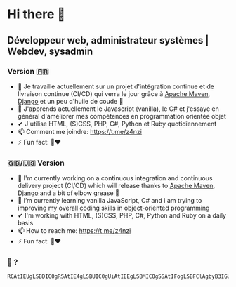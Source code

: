 # Hi there 👋
## Développeur web, administrateur systèmes | Webdev, sysadmin
### Version 🇫🇷

- 🔭 Je travaille actuellement sur un projet d'intégration continue et de livraison continue (CI/CD) qui verra le jour grâce à [Apache Maven](https://maven.apache.org/), [Django](https://www.djangoproject.com/) et un peu d'huile de coude 💪
- 🌱 J'apprends actuellement le Javascript (vanilla), le C#  et j'essaye en général d'améliorer mes compétences en programmation orientée objet
- ✔ J'utilise HTML, (S)CSS, PHP, C#, Python et Ruby quotidiennement
- 📫 Comment me joindre: https://t.me/z4nzi
- ⚡ Fun fact: 🍕❤

### 🇬🇧/🇺🇸 Version

- 🔭 I'm currently working on a continuous integration and continuous delivery project (CI/CD) which will release thanks to [Apache Maven](https://maven.apache.org/), [Django](https://www.djangoproject.com/) and a bit of elbow grease 💪
- 🌱 I’m currently learning vanilla JavaScript, C# and i am trying to improving my overall coding skills in object-oriented programming
- ✔ I'm working with HTML, (S)CSS, PHP, C#, Python and Ruby on a daily basis
- 📫 How to reach me: https://t.me/z4nzi
- ⚡ Fun fact: 🍕❤


### 💬 ?
```bash
RCAtIEUgLSBDIC0gRSAtIE4gLSBUIC0gUiAtIEEgLSBMIC0gSSAtIFogLSBFClAgbyB3IGUgciArIGkgcyArIG0gZSBhIG4gdCArIHQgbyArIGIgZSArIHMgaCBhIHIgZSBk
```


<!--
**t-leclercq/t-leclercq** is a ✨ _special_ ✨ repository because its `README.md` (this file) appears on your GitHub profile.

Here are some ideas to get you started:

- 🔭 I’m currently working on ...
- 🌱 I’m currently learning ...
- 👯 I’m looking to collaborate on ...
- 🤔 I’m looking for help with ...
- 💬 Ask me about ...
- 📫 How to reach me: https://t.me/z4nzi
- 😄 Pronouns: ...
- ⚡ Fun fact: ...
-->
